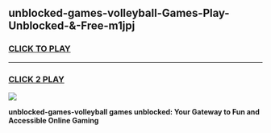 
## unblocked-games-volleyball-Games-Play-Unblocked-&-Free-m1jpj
<h3>
<a href="https://premium76.site?title=unblocked-games-volleyball&ref=24A">CLICK TO PLAY</a></h3>
<hr>

<h3>
<a href="https://premium76.site?title=unblocked-games-volleyball&ref=24A">CLICK 2 PLAY</a>
  
</h3>

<a href="https://premium76.site?title=unblocked-games-volleyball&ref=24A"><img src="https://clearcache.store/games.png"></a>


**unblocked-games-volleyball games unblocked: Your Gateway to Fun and Accessible Online Gaming**
